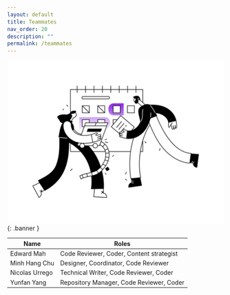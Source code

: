 ```yaml
---
layout: default
title: Teammates
nav_order: 20
description: ""
permalink: /teammates
---
```

![alt text](img/teammates.jpg){: .banner }


Name | Roles
--|--
Edward Mah | Code Reviewer, Coder, Content strategist
Minh Hang Chu | Designer, Coordinator, Code Reviewer
Nicolas Urrego | Technical Writer, Code Reviewer, Coder
Yunfan Yang | Repository Manager, Code Reviewer, Coder